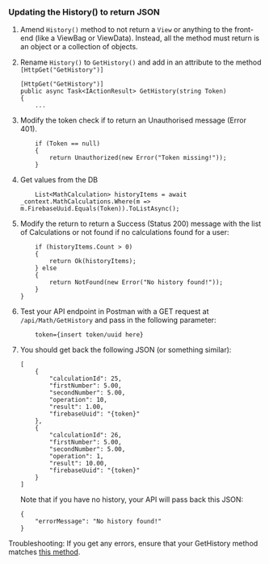 ### Updating the History() to return JSON

1. Amend `History()` method to not return a `View` or anything to the front-end (like a ViewBag or ViewData). Instead, all the method must return is an object or a collection of objects.

1. Rename `History()` to `GetHistory()` and add in an attribute to the method `[HttpGet("GetHistory")]`

    ```
    [HttpGet("GetHistory")]
    public async Task<IActionResult> GetHistory(string Token)
    {
        ...  
    ```
1. Modify the token check if to return an Unauthorised message (Error 401).
    ```
        if (Token == null)
        {
            return Unauthorized(new Error("Token missing!"));
        }
    ```

1. Get values from the DB
    ```
        List<MathCalculation> historyItems = await _context.MathCalculations.Where(m => m.FirebaseUuid.Equals(Token)).ToListAsync();

    ```
1. Modify the return to return a Success (Status 200) message with the list of Calculations or not found if no calculations found for a user: 
    ```
        if (historyItems.Count > 0)
        {
            return Ok(historyItems);
        } else
        {
            return NotFound(new Error("No history found!"));
        }
    }
    ```
1. Test your API endpoint in Postman with a GET request at `/api/Math/GetHistory` and pass in the following parameter:
    ```
        token={insert token/uuid here}
    ```
1. You should get back the following JSON (or something similar):
    ```
    [
        {
            "calculationId": 25,
            "firstNumber": 5.00,
            "secondNumber": 5.00,
            "operation": 10,
            "result": 1.00,
            "firebaseUuid": "{token}"
        },
        {
            "calculationId": 26,
            "firstNumber": 5.00,
            "secondNumber": 5.00,
            "operation": 1,
            "result": 10.00,
            "firebaseUuid": "{token}"
        }
    ]
    ```
    Note that if you have no history, your API will pass back this JSON:
    ```
    {
        "errorMessage": "No history found!"
    }
    ```

Troubleshooting: If you get any errors, ensure that your GetHistory method matches [this method](https://github.com/VCDW-2025-PROG7311/MathAPI/blob/9352fe0771f6d52c1c6dfaad6d342555c594ea99/Controllers/MathController.cs#L113).
